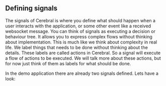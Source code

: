## Defining signals

The signals of Cerebral is where you define what should happen when a user interacts with the application, or some other event like a received websocket message. You can think of signals as executing a decision or behaviour tree. It allows you to express complex flows without thinking about implementation. This is much like we think about complexity in real life. We label things that needs to be done without thinking about the details. These labels are called actions in Cerebral. So a signal will execute a flow of actions to be executed. We will talk more about these actions, but for now just think of them as labels for what should be done.

In the demo application there are already two signals defined. Lets have a look:
